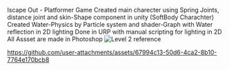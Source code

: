 Iscape Out - Platformer Game 
Created main charecter using Spring Joints, distance joint and skin-Shape component in unity (SoftBody Charachter)\
Created Water-Physics by Particle system and shader-Graph with Water reflection in 2D
lighting Done in URP with manual scripting for lighting in 2D
All Assset are made in Photoshop ![Level 2 reference](https://github.com/user-attachments/assets/a2d766d7-759b-4af0-bcc3-6b51e5ab50f8)

https://github.com/user-attachments/assets/67994c13-50d6-4ca2-8b10-7764e170bcb8


